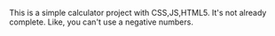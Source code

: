 This is a simple calculator project with CSS,JS,HTML5.
It's not already complete.
Like, you can't use a negative numbers.
